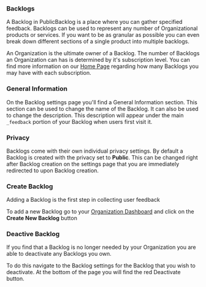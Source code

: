 ### Backlogs

A Backlog in PublicBacklog is a place where you can gather specified feedback. Backlogs can be used to represent any number of Organizational products or services. If you want to be as granular as possible you can even break down different sections of a single product into multiple backlogs.

An Organization is the ultimate owner of a Backlog. The number of Backlogs an Organization can has is determined by it's subscription level. You can find more information on our [Home Page]() regarding how many Backlogs you may have with each subscription.

### General Information

On the Backlog settings page you'll find a General Information section. This section can be used to change the name of the Backlog. It can also be used to change the description. This description will appear under the main `_feedback` portion of your Backlog when users first visit it.

### Privacy

Backlogs come with their own individual privacy settings. By default a Backlog is created with the privacy set to **Public**. This can be changed right after Backlog creation on the settings page that you are immediately redirected to upon Backlog creation.

### Create Backlog

Adding a Backlog is the first step in collecting user feedback

To add a new Backlog go to your [Organization Dashboard]() and click on the **Create New Backlog** button

### Deactive Backlog

If you find that a Backlog is no longer needed by your Organization you are able to deactivate any Backlogs you own.

To do this navigate to the Backlog settings for the Backlog that you wish to deactivate. At the bottom of the page you will find the red Deactivate button.
